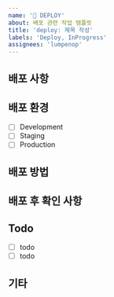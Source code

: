```yaml
---
name: '🚀 DEPLOY'
about: 배포 관련 작업 템플릿
title: 'deploy: 제목 작성'
labels: 'Deploy, InProgress'
assignees: 'lumpenop'
---
```


<!--
✅ labels와 assignees를 연결해주세요.
✅ 작업이 완료된 뒤, projects, milestones, developments를 연결해주세요. -->

## 배포 사항

<!-- 배포할 내용에 대한 설명을 작성해주세요. -->

## 배포 환경

- [ ] Development
- [ ] Staging
- [ ] Production

## 배포 방법

<!-- 배포 방법에 대한 설명을 작성해주세요. -->

## 배포 후 확인 사항

<!-- 배포 후 확인해야 할 사항들을 작성해주세요. -->

## Todo

- [ ] todo
- [ ] todo

## 기타

<!-- 필요한 경우 작성, 작업 과정에서 추가로 발견, 생성된 이슈의 경우, 해당 이슈의 게시물을 번호와 함께 연결해 주세요. -->
